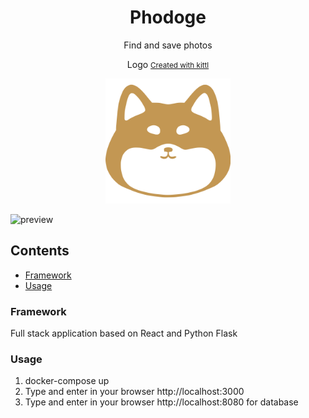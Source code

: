 <div align="center">

# Phodoge

Find and save photos

<p align="center">
  Logo <small><a href="https://www.kittl.com">Created with kittl</a></small>
</p>

</div>

<p align="center">
  <img src="/frontend/src/images/logo.svg" alt="Logo" width="200px">
</p>

![preview](assets/demo.gif)

## Contents

- [Framework](#framework)
- [Usage](#usage)

### Framework

Full stack application based on React and Python Flask

### Usage

1. docker-compose up
2. Type and enter in your browser http://localhost:3000
3. Type and enter in your browser http://localhost:8080 for database
